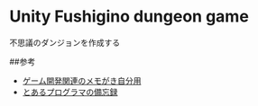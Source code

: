 Unity Fushigino dungeon game
==========
不思議のダンジョンを作成する

##参考
- [ゲーム開発関連のメモがき自分用](http://gamexunity.blogspot.jp/2015/09/blog-post_61.html)
- [とあるプログラマの備忘録](http://raharu0425.hatenablog.com/entry/20130131/1359601502)
